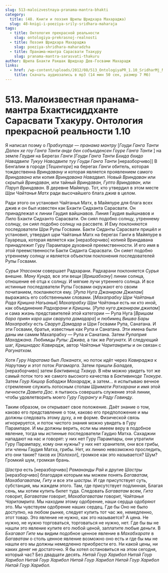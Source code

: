```yaml
---
slug: 513-maloizvestnaya-pranama-mantra-bhakti
category:
  title: (48. Книги и поэзия Шрилы Шридхара Махараджа)
  slug: 48-knigi-i-poeziya-srily-sridhara-maharaja
tags:
  - title: Онтология прекрасной реальности
    slug: ontologiya-prekrasnoj-realnosti
  - title: Поэзия Шридхара Махараджа
    slug: poeziya-shridhara-maharadzha
  - title: Пранама-мантра Сарасвати Тхакуру
    slug: pranama-mantra-sarasvati-thakuru
author: Шрила Бхакти Ракшак Шридхар Дев-Госвами Махарадж
links:
  - href: /wp-content/uploads/2012/08/513_OntologiyaPR_1.10_SridharMj_Maloizvestnaya_pranama-mantra_Bhaktisiddhante_Sarasvati_Thakuru.mp3
    title: Скачать аудиозапись в mp3 (14 мин 50 сек, размер 7 Мб)
---
```


# 513. Малоизвестная пранама-мантра Бхактисиддханте Сарасвати Тхакуру. Онтология прекрасной реальности 1.10

Я написал поэму о *Прабхупаде* — *пранама* *мантру* [*Гоуди Ганга Танти Дален хе гоу Ганга Танти анде бен собъюденсен Гоуре Ганга Танти* ] на земле *Гаудия* на Берегах *Ганги* *[Гоуди* *Ганга Танти Бхида бхидо Навадвипе Тукуу Наводвипе туу Гоуди Ганга Танти* [неразборчиво]] В Бенгалии в городе [*Тешенгере*] на берегах *Ганги* обитель, которая тождественна *Вриндавану* и которая является проявлением самого *Вриндавана* или копия *Вриндавана Навадвип*. Новый *Вриндаван* или скрытый *Вриндаван*, или тайный *Вриндаван, Гупто Вриндаван*, или *Паруп* *Вриндаван*. В деревне Майяпур. Тот, кто утвердил в этом месте *Шри Чайтанья Матх* ради высочайшего блага *джив* в целом.

Ради этого он установил Чайтанья Матх, в Майяпуре для блага всех джив и он был известен как Бхакти Сидханта Сарасвати. Он принадлежал к линии Гаудия вайшнавов. Линия Гаудия выйшнавов и Лило Бхакти Сидханто Сарасвати. Он сиял подобно солнцу, утреннему солнцу, он сиял подобно солнцу на рассвете. И Ему поклоняются последователи Шри Рупы Госвами. Бакти Сиданты Сарасвати пришёл и установил, утвердил шри Чайтанья Матх на берегах Ганги в Майяпуре в Гауареша, которая является как [неразборчиво] копией Вриндавана принадлежит Гуру Парампаре духовной преемственности. И его имя в этой преемственности Бакти Сиданта Сарасвати. Он сияет подобно утреннему солнцу и является объектом поклонения последователей Рупы Госвами.

*Сурья Упасоном* совершает Радхарани. Радхарани поклоняется *Сурья* внешне. *Ману Кунда,* все эти вещи [*Вришабхану*] линии солнца, отношение её отца к солнцу. И мягкие лучи утреннего солнца. И все истинные последователи Рупы Госвами окружают его своим почитанием, покланяются ему. [*Рупа Нуга* *Джанирам Джилам*] выражаясь его собственными словами. [*Махапрабху Шри Чайтанья Рада Кришна Нагьанья*] *Махапрабху Шри Чайтанья* есть ни кто иной, как объединение *Радхарани* и *Кришны*. [*Рупа нуга джанирам джилам*] и сама жизнь представителей этой категории — Рупа Нуга [*Вришам бара приян кара шри сварупа дамадара*] и любимец *Вишва Бары Махапрабху* есть *Сваруп Дамадар* и Шри Госвами Рупа, Санатана. И эти Госвами, братья, известные как Рупа и Санатана. Эти имена были даны им самим Махапрабху — Рупа и Санатана. Затем *Рупаприя Махаджана.* Любимцы *Рупы: Джива,* а так же *Рагунатх.* И следующий шаг, *Кришнадас Кавирадж,* автор *Чайтанья Чаритамриты* и он связан с *Рагунатхом.*

Хотя *Гуру Наратама* был *Локанатх*, но поток идёт через *Кавираджа* к *Нарутаму* и этот поток *Рагамарга*. Затем пришли *Баладев*, [неразборчиво] затем *Бактивинод Тхакур.* В нём можно увидеть тот же самый поток того же самого высокого качества в *Бактивиноде Тхакуре*. Затем *Гоур Кишор* *Бабаджи Махарадж*, а затем… я испытываю вечное стремление служить лотосным стопам *Шримати Ратхарани* и имя этой личности *Давита Дас*. я пытаюсь совершать служение этой линии, чтобы удовлетворить моего *Гуру Гаурангу* и *Раду Говинду*.

Таким образом, он открывает свое положение. Даёт знание о том, каково его представление о том, каково его предположение и мы должны следовать этому духу, а не форме. Физической связь игнорируется, и поток чистого знания можно увидеть в Гуру Парампаре. И мы должны верить, если мы имеем веру в подобное явление, тогда мы истинные последователи Гаудио Матха. Сахаджии нападают на нас и говорят: у них нет Гуру Парампары, они утратили Гуру Парампару, кому они нужны? у них нет хранителя, они все грибы, эти члены Гаудия Матха, грибы. Нет, их линию невозможно проследить, кто они такие? таков их [*Колохол*], громкое как это называется? Шум? Громкий шум, громкая брань.

*Шастра* есть [неразборчиво] *Рамананды Рай* и другие *Шастры* [неразборчиво] благодаря которым мы можем понять *Багаватам, Махабагаватам, Гиту* и все эти *шастры*. И где присутствует суть, субстанция, мы жаждем этого. Там, где присутствует подлинная, Благая сень, мы хотим купить билет туда. Следовать *Багаватам* всем, *Гита* говорит, *Багаватам* говорит, *Махабагаватам* говорит, *Чайтанья Чаритамрита*. Мы находим этому одобрение, наши сердца одобряют это. Мы чувствуем одобрение наших сердец. Где бы Оно не было доступно, на любом рынке, следует купить тот час же, немедленно, этот товар. Это явление не нужно, как это называется? А цена. Не нужно, не нужно торговаться, торговаться не нужно, нет. Где бы вы не нашли это явление купите его любой ценой, заплатите любые деньги. В *Бхагават Гите* мы видим подобное ценное явление в *Махабхарате* в *Багаватам* о столь ценное явление возможно оно есть и где бы мы не нашли его мы должны немедленно приобрести его. Ни какой цены, ни каких денег не достаточно. Я бы хотел остановиться на этом сегодня, который час? Без двадцати десять. *Нитай Гоур Харибол Нитай Гоур Харибол Нитай Гоур Харибол Нитай Гоур Харибол Нитай Гоур Харибол Нитай Гоур Харибол.*

